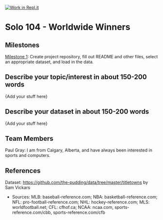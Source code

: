 [![Work in Repl.it](https://classroom.github.com/assets/work-in-replit-14baed9a392b3a25080506f3b7b6d57f295ec2978f6f33ec97e36a161684cbe9.svg)](https://classroom.github.com/online_ide?assignment_repo_id=361794&assignment_repo_type=GroupAssignmentRepo)
# Solo 104 - Worldwide Winners 

## Milestones

[Milestone 1](https://firas.moosvi.com/courses/data301/project/milestone01.html): Create project repository, fill out README and other files, select an appropriate dataset, and load in the data.

## Describe your topic/interest in about 150-200 words

{Add your stuff here}

## Describe your dataset in about 150-200 words

{Add your stuff here}

## Team Members

Paul Gray: I am from Calgary, Alberta, and have always been interested in sports and computers.

## References

 Dataset: https://github.com/the-pudding/data/tree/master/titletowns by Sam Vickars
 - Sources: MLB: baseball-reference.com; NBA: basketball-reference.com; NFL: pro-football-reference.com; NHL: hockey-reference.com; MLS: worldfootball.net; CFL: cfhof.ca; NCAA: ncaa.com, sports-reference.com/cbb, sports-reference.com/cfb

